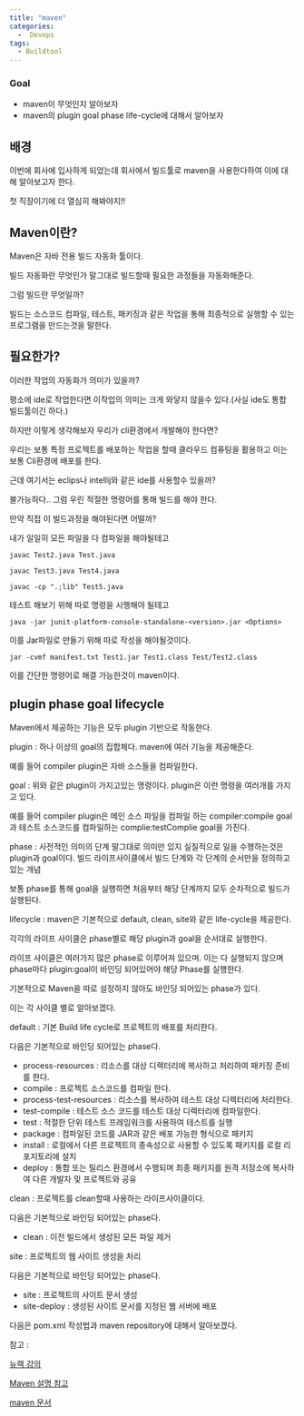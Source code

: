 ```yaml
---
title: "maven"
categories:
  -  Devops
tags:
  - Buildtool
---
```



### Goal
 * maven이 무엇인지 알아보자
 * maven의 plugin goal phase life-cycle에 대해서 알아보자

## 배경

이번에 회사에 입사하게 되었는데 회사에서 빌드툴로 maven을 사용한다하여 이에 대해 알아보고자 한다.

첫 직장이기에 더 열심히 해봐야지!!

## Maven이란?

Maven은 자바 전용 빌드 자동화 툴이다.

빌드 자동화란 무엇인가 말그대로 빌드할때 필요한 과정들을 자동화해준다.

그럼 빌드란 무엇일까?

빌드는 소스코드 컴파일, 테스트, 패키징과 같은 작업을 통해 최종적으로 실행할 수 있는 프로그램을 만드는것을 말한다.

## 필요한가?

이러한 작업의 자동화가 의미가 있을까? 

평소에 ide로 작업한다면 이작업의 의미는 크게 와닿지 않을수 있다.(사실 ide도 통합 빌드툴이긴 하다.)

하지만 이렇게 생각해보자 우리가 cli환경에서 개발해야 한다면?

우리는 보통 특정 프로젝트를 배포하는 작업을 할때 클라우드 컴퓨팅을 활용하고 이는 보통 Cli환경에 배포를 한다.

근데 여기서는 eclips나 intellij와 같은 ide를 사용할수 있을까?

불가능하다.. 그럼 우린 적절한 명령어를 통해 빌드를 해야 한다.

만약 직접 이 빌드과정을 해야된다면 어떨까?

내가 일일히 모든 파일을 다 컴파일을 해야될테고 

```code
javac Test2.java Test.java

javac Test3.java Test4.java

javac -cp ".;lib" Test5.java
```

테스트 해보기 위해 따로 명령을 시행해야 될테고

```code
java -jar junit-platform-console-standalone-<version>.jar <Options>
```

이를 Jar파일로 만들기 위해 따로 작성을 해야될것이다.

```code
jar -cvmf manifest.txt Test1.jar Test1.class Test/Test2.class
```

이를 간단한 명령어로 해결 가능한것이 maven이다.

## plugin phase goal lifecycle

Maven에서 제공하는 기능은 모두 plugin 기반으로 작동한다.

plugin : 하나 이상의 goal의 집합체다. maven에 여러 기능을 제공해준다.

예를 들어 compiler plugin은 자바 소스들을 컴파일한다.

goal : 위와 같은 plugin이 가지고있는 명령이다. plugin은 이런 명령을 여러개를 가지고 있다.

예를 들어 compiler plugin은 메인 소스 파일을 컴파일 하는 compiler:compile goal과 테스트 소스코드를 컴파일하는 complie:testComplie goal을 가진다.

phase : 사전적인 의미의 단계 말그대로 의미만 있지 실질적으로 일을 수행하는것은 plugin과 goal이다. 빌드 라이프사이클에서 빌드 단계와 각 단계의 순서만을 정의하고 있는 개념

보통 phase를 통해 goal을 실행하면 처음부터 해당 단계까지 모두 순차적으로 빌드가 실행된다.

lifecycle : maven은 기본적으로 default, clean, site와 같은 life-cycle을 제공한다.

각각의 라이프 사이클은 phase별로 해당 plugin과 goal을 순서대로 실행한다.

라이프 사이클은 여러가지 많은 phase로 이루어져 있으며. 이는 다 실행되지 않으며 phase마다 plugin:goal이 바인딩 되어있어야 해당 Phase를 실행한다.

기본적으로 Maven을 따로 설정하지 않아도 바인딩 되어있는 phase가 있다.

이는 각 사이클 별로 알아보겠다.

default : 기본 Build life cycle로 프로젝트의 배포를 처리한다.

다음은 기본적으로 바인딩 되어있는 phase다.

* process-resources : 리소스를 대상 디렉터리에 복사하고 처리하여 패키징 준비를 한다.
* compile : 프로젝트 소스코드를 컴파일 한다.
* process-test-resources : 리소스를 복사하여 테스트 대상 디렉터리에 처리한다.
* test-compile : 테스트 소스 코드를 테스트 대상 디렉터리에 컴파일한다.
* test : 적절한 단위 테스트 프레임워크를 사용하여 테스트를 실행
* package : 컴파일된 코드를 JAR과 같은 배포 가능한 형식으로 패키지
* install : 로컬에서 다른 프로젝트의 종속성으로 사용할 수 있도록 패키지를 로컬 리포지토리에 설치
* deploy :  통합 또는 릴리스 환경에서 수행되며 최종 패키지를 원격 저장소에 복사하여 다른 개발자 및 프로젝트와 공유


clean : 프로젝트를 clean할때 사용하는 라이프사이클이다.

다음은 기본적으로 바인딩 되어있는 phase다.

* clean : 이전 빌드에서 생성된 모든 파일 제거

site  :  프로젝트의 웹 사이트 생성을 처리

다음은 기본적으로 바인딩 되어있는 phase다.

* site : 프로젝트의 사이트 문서 생성
* site-deploy : 생성된 사이트 문서를 지정된 웹 서버에 배포


다음은 pom.xml 작성법과 maven repository에 대해서 알아보겠다.

참고 : 

[뉴렉 강의](https://www.youtube.com/watch?v=fQsTKKkZ6d8)

[Maven 설명 참고](https://m.blog.naver.com/PostView.naver?isHttpsRedirect=true&blogId=remagine&logNo=220726121992)

[maven 문서](https://maven.apache.org/guides/introduction/introduction-to-the-lifecycle.html#Build_Lifecycle_Basics)







